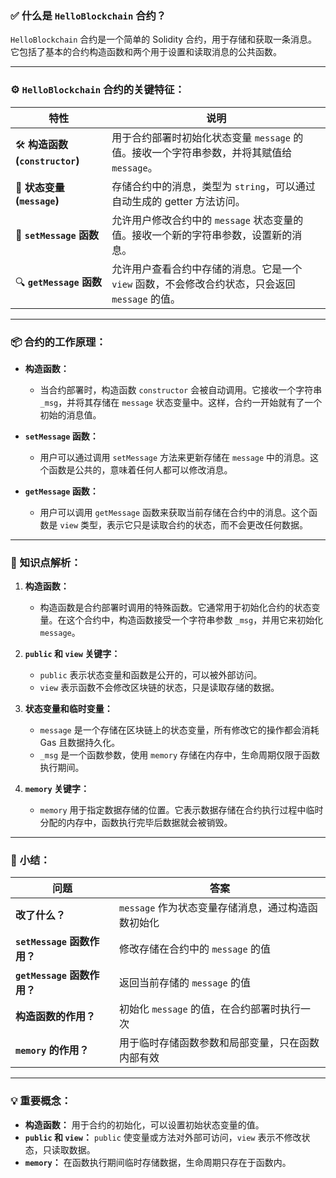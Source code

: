 ### ✅ **什么是 `HelloBlockchain` 合约？**
`HelloBlockchain` 合约是一个简单的 Solidity 合约，用于存储和获取一条消息。它包括了基本的合约构造函数和两个用于设置和读取消息的公共函数。

---

### ⚙️ **`HelloBlockchain` 合约的关键特征：**
| 特性                | 说明                                          |
|---------------------|-----------------------------------------------|
| 🛠️ **构造函数 (`constructor`)** | 用于合约部署时初始化状态变量 `message` 的值。接收一个字符串参数，并将其赋值给 `message`。 |
| 📝 **状态变量 (`message`)**    | 存储合约中的消息，类型为 `string`，可以通过自动生成的 getter 方法访问。 |
| 🔄 **`setMessage` 函数**       | 允许用户修改合约中的 `message` 状态变量的值。接收一个新的字符串参数，设置新的消息。 |
| 🔍 **`getMessage` 函数**       | 允许用户查看合约中存储的消息。它是一个 `view` 函数，不会修改合约状态，只会返回 `message` 的值。 |

---

### 📦 **合约的工作原理：**
- **构造函数：**
  - 当合约部署时，构造函数 `constructor` 会被自动调用。它接收一个字符串 `_msg`，并将其存储在 `message` 状态变量中。这样，合约一开始就有了一个初始的消息值。
  
- **`setMessage` 函数：**
  - 用户可以通过调用 `setMessage` 方法来更新存储在 `message` 中的消息。这个函数是公共的，意味着任何人都可以修改消息。

- **`getMessage` 函数：**
  - 用户可以调用 `getMessage` 函数来获取当前存储在合约中的消息。这个函数是 `view` 类型，表示它只是读取合约的状态，而不会更改任何数据。

---

### 🧠 **知识点解析：**
1. **构造函数：** 
   - 构造函数是合约部署时调用的特殊函数。它通常用于初始化合约的状态变量。在这个合约中，构造函数接受一个字符串参数 `_msg`，并用它来初始化 `message`。

2. **`public` 和 `view` 关键字：**
   - `public` 表示状态变量和函数是公开的，可以被外部访问。
   - `view` 表示函数不会修改区块链的状态，只是读取存储的数据。

3. **状态变量和临时变量：**
   - `message` 是一个存储在区块链上的状态变量，所有修改它的操作都会消耗 Gas 且数据持久化。
   - `_msg` 是一个函数参数，使用 `memory` 存储在内存中，生命周期仅限于函数执行期间。

4. **`memory` 关键字：**
   - `memory` 用于指定数据存储的位置。它表示数据存储在合约执行过程中临时分配的内存中，函数执行完毕后数据就会被销毁。

---

### 📝 **小结：**
| 问题               | 答案                                                    |
|--------------------|---------------------------------------------------------|
| **改了什么？**      | `message` 作为状态变量存储消息，通过构造函数初始化 |
| **`setMessage` 函数作用？** | 修改存储在合约中的 `message` 的值                      |
| **`getMessage` 函数作用？** | 返回当前存储的 `message` 的值                          |
| **构造函数的作用？** | 初始化 `message` 的值，在合约部署时执行一次           |
| **`memory` 的作用？** | 用于临时存储函数参数和局部变量，只在函数内部有效       |

---

### 💡 **重要概念：**
- **构造函数：** 用于合约的初始化，可以设置初始状态变量的值。
- **`public` 和 `view`：** `public` 使变量或方法对外部可访问，`view` 表示不修改状态，只读取数据。
- **`memory`：** 在函数执行期间临时存储数据，生命周期只存在于函数内。
